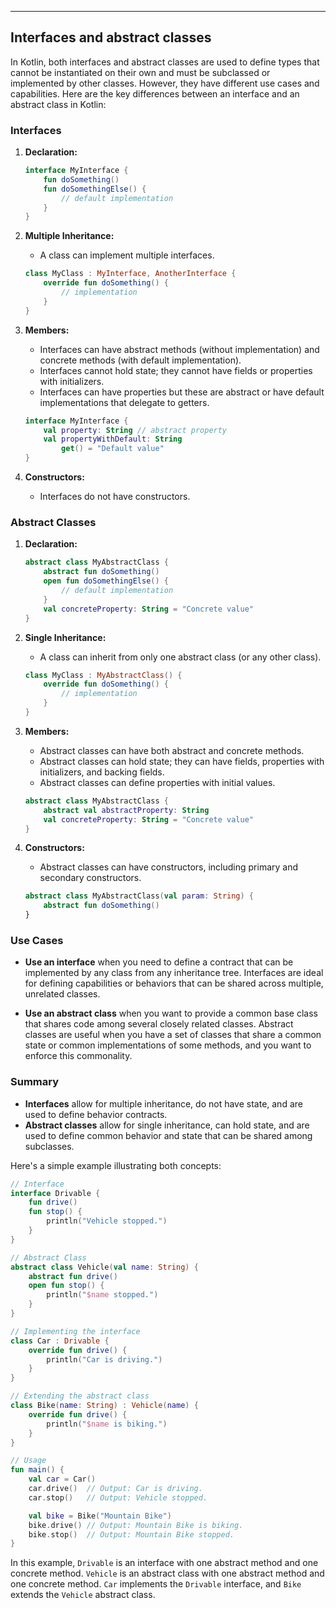 ------------------------------------------------------------------------
## Interfaces and abstract classes

In Kotlin, both interfaces and abstract classes are used to define types that cannot be instantiated on their own and must be subclassed or implemented by other classes. However, they have different use cases and capabilities. Here are the key differences between an interface and an abstract class in Kotlin:

### Interfaces

1. **Declaration:**
   ```kotlin
   interface MyInterface {
       fun doSomething()
       fun doSomethingElse() {
           // default implementation
       }
   }
   ```

2. **Multiple Inheritance:**
   - A class can implement multiple interfaces.
   ```kotlin
   class MyClass : MyInterface, AnotherInterface {
       override fun doSomething() {
           // implementation
       }
   }
   ```

3. **Members:**
   - Interfaces can have abstract methods (without implementation) and concrete methods (with default implementation).
   - Interfaces cannot hold state; they cannot have fields or properties with initializers.
   - Interfaces can have properties but these are abstract or have default implementations that delegate to getters.
   ```kotlin
   interface MyInterface {
       val property: String // abstract property
       val propertyWithDefault: String
           get() = "Default value"
   }
   ```

4. **Constructors:**
   - Interfaces do not have constructors.

### Abstract Classes

1. **Declaration:**
   ```kotlin
   abstract class MyAbstractClass {
       abstract fun doSomething()
       open fun doSomethingElse() {
           // default implementation
       }
       val concreteProperty: String = "Concrete value"
   }
   ```

2. **Single Inheritance:**
   - A class can inherit from only one abstract class (or any other class).
   ```kotlin
   class MyClass : MyAbstractClass() {
       override fun doSomething() {
           // implementation
       }
   }
   ```

3. **Members:**
   - Abstract classes can have both abstract and concrete methods.
   - Abstract classes can hold state; they can have fields, properties with initializers, and backing fields.
   - Abstract classes can define properties with initial values.
   ```kotlin
   abstract class MyAbstractClass {
       abstract val abstractProperty: String
       val concreteProperty: String = "Concrete value"
   }
   ```

4. **Constructors:**
   - Abstract classes can have constructors, including primary and secondary constructors.
   ```kotlin
   abstract class MyAbstractClass(val param: String) {
       abstract fun doSomething()
   }
   ```

### Use Cases

- **Use an interface** when you need to define a contract that can be implemented by any class from any inheritance tree. Interfaces are ideal for defining capabilities or behaviors that can be shared across multiple, unrelated classes.

- **Use an abstract class** when you want to provide a common base class that shares code among several closely related classes. Abstract classes are useful when you have a set of classes that share a common state or common implementations of some methods, and you want to enforce this commonality.

### Summary

- **Interfaces** allow for multiple inheritance, do not have state, and are used to define behavior contracts.
- **Abstract classes** allow for single inheritance, can hold state, and are used to define common behavior and state that can be shared among subclasses.

Here's a simple example illustrating both concepts:

```kotlin
// Interface
interface Drivable {
    fun drive()
    fun stop() {
        println("Vehicle stopped.")
    }
}

// Abstract Class
abstract class Vehicle(val name: String) {
    abstract fun drive()
    open fun stop() {
        println("$name stopped.")
    }
}

// Implementing the interface
class Car : Drivable {
    override fun drive() {
        println("Car is driving.")
    }
}

// Extending the abstract class
class Bike(name: String) : Vehicle(name) {
    override fun drive() {
        println("$name is biking.")
    }
}

// Usage
fun main() {
    val car = Car()
    car.drive()  // Output: Car is driving.
    car.stop()   // Output: Vehicle stopped.

    val bike = Bike("Mountain Bike")
    bike.drive() // Output: Mountain Bike is biking.
    bike.stop()  // Output: Mountain Bike stopped.
}
```

In this example, `Drivable` is an interface with one abstract method and one concrete method. `Vehicle` is an abstract class with one abstract method and one concrete method. `Car` implements the `Drivable` interface, and `Bike` extends the `Vehicle` abstract class.
